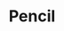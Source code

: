 ---
pid: LLG100
title: Pencil
location_transcription: 
zipcode: 
outside_phl: 
neighborhood: 
age: '16'
age_range: 13-19
instagram: 
image_file_name: LLG_100.jpg
proposal_transcription: Encourage people to write and draw the beauty of this artistic
  city
topic: Art,Education,Philadelphia,Technology
topic_summary: 0, 0, 0, 0
type: Sculpture Statue
keywords_other: write, draw, illustrate, pencil
credit: Vanessa
image_labels: 
twitter: 
facebook: 
permalink: "/monuments/llg100/"
layout: item-page
---